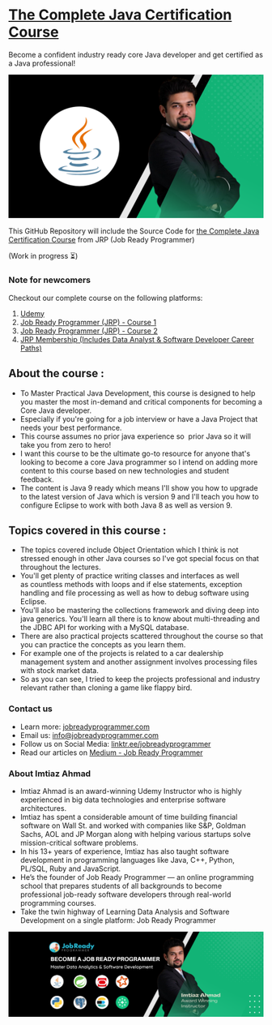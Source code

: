 # [The Complete Java Certification Course](https://www.udemy.com/course/master-practical-java-development/)

Become a confident industry ready core Java developer and get certified as a Java professional!

<img title="JRP The Complete Java Certification Course New Banner" alt="JRP The Complete Java Certification Course New Banner" src="https://raw.githubusercontent.com/JobReadyProgrammer/The-Complete-Java-Certification-Course/refs/heads/main/JRP%20The%20Complete%20Java%20Certification%20Course%20New%20Banner.png">

This GitHub Repository will include the Source Code for [the Complete Java Certification Course](https://www.udemy.com/course/master-practical-java-development/) from JRP (Job Ready Programmer)

(Work in progress ⏳)

### Note for newcomers

Checkout our complete course on the following platforms:
1. [Udemy](https://www.udemy.com/course/master-practical-java-development/)
2. [Job Ready Programmer (JRP) - Course 1](https://www.jobreadyprogrammer.com/p/getting-started-with-java/)
3. [Job Ready Programmer (JRP) - Course 2](https://www.jobreadyprogrammer.com/p/master-practical-java-development/)
4. [JRP Membership (Includes Data Analyst & Software Developer Career Paths)](https://www.jobreadyprogrammer.com/p/all-access-pass?coupon_code=GET_HIRED_ALREADY)

## About the course :

- To Master Practical Java Development, this course is designed to help you master the most in-demand and critical components for becoming a Core Java developer.
- Especially if you're going for a job interview or have a Java Project that needs your best performance.
- This course assumes no prior java experience so  prior Java so it will take you from zero to hero!
- I want this course to be the ultimate go-to resource for anyone that's looking to become a core Java programmer so I intend on adding more content to this course based on new technologies and student feedback.
- The content is Java 9 ready which means I'll show you how to upgrade to the latest version of Java which is version 9 and I'll teach you how to configure Eclipse to work with both Java 8 as well as version 9.

## Topics covered in this course :

- The topics covered include Object Orientation which I think is not stressed enough in other Java courses so I've got special focus on that throughout the lectures.
- You'll get plenty of practice writing classes and interfaces as well as countless methods with loops and if else statements, exception handling and file processing as well as how to debug software using Eclipse.
- You'll also be mastering the collections framework and diving deep into java generics. You'll learn all there is to know about multi-threading and the JDBC API for working with a MySQL database.
- There are also practical projects scattered throughout the course so that you can practice the concepts as you learn them.
- For example one of the projects is related to a car dealership management system and another assignment involves processing files with stock market data.
- So as you can see, I tried to keep the projects professional and industry relevant rather than cloning a game like flappy bird.

### Contact us
- Learn more: [jobreadyprogrammer.com](https://jobreadyprogrammer.com/)
- Email us: info@jobreadyprogrammer.com
- Follow us on Social Media: [linktr.ee/jobreadyprogrammer](https://linktr.ee/jobreadyprogrammer)
- Read our articles on [Medium - Job Ready Programmer](https://jobreadyprogrammer.medium.com/)

### About Imtiaz Ahmad

- Imtiaz Ahmad is an award-winning Udemy Instructor who is highly experienced in big data technologies and enterprise software architectures.
- Imtiaz has spent a considerable amount of time building financial software on Wall St. and worked with companies like S&P, Goldman Sachs, AOL and JP Morgan along with helping various startups solve mission-critical software problems.
- In his 13+ years of experience, Imtiaz has also taught software development in programming languages like Java, C++, Python, PL/SQL, Ruby and JavaScript.
- He’s the founder of Job Ready Programmer — an online programming school that prepares students of all backgrounds to become professional job-ready software developers through real-world programming courses.
- Take the twin highway of Learning Data Analysis and Software Development on a single platform: Job Ready Programmer

<img title="a title" alt="Alt text" src="https://raw.githubusercontent.com/JobReadyProgrammer/JobReadyProgrammer/main/JRP_GitHub_Banner.png" onclick="https://www.jobreadyprogrammer.com/p/all-access-pass?coupon_code=GET_HIRED_ALREADY">
